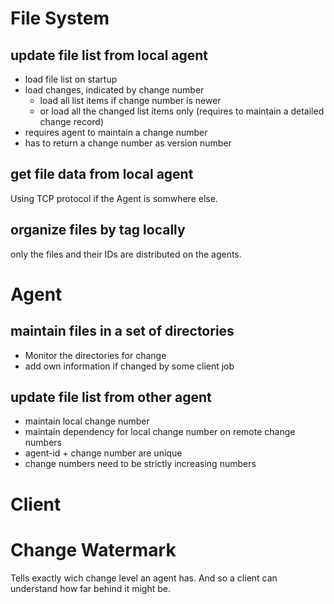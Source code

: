# File System

## update file list from local agent

* load file list on startup
* load changes, indicated by change number
    - load all list items if change number is newer
    - or load all the changed list items only (requires to maintain a detailed change record)
* requires agent to maintain a change number
* has to return a change number as version number

## get file data from local agent

Using TCP protocol if the Agent is somwhere else.

## organize files by tag locally

only the files and their IDs are distributed on the agents.



# Agent

## maintain files in a set of directories

* Monitor the directories for change
* add own information if changed by some client job

## update file list from other agent

* maintain local change number
* maintain dependency for local change number on remote change numbers
* agent-id + change number are unique
* change numbers need to be strictly increasing numbers


# Client




# Change Watermark

Tells exactly wich change level an agent has. And so a client can understand how far behind it might be.